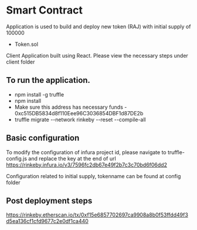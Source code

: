 
# Smart Contract

Application is used to build and deploy new token (RAJ) with initial supply of 100000

- Token.sol

Client Application built using React. Please view the necessary steps under client folder

## To run the application.

- npm install -g truffle
- npm install  
- Make sure this address has necessary funds - 0xc515DB5834d8f110Eee96C3036854DBF1d87DE2b  
- truffle migrate --network rinkeby --reset --compile-all

## Basic configuration

To modify the configuration of infura project id, please navigate to truffle-config.js
and replace the key at the end of url
https://rinkeby.infura.io/v3/7596fc2db67e49f2b7c3c70bd6f06dd2

Configuration related to initial supply, tokenname can be found at config folder

## Post deployment steps
https://rinkeby.etherscan.io/tx/0xf15e6857702697ca9908a8b0f53ffdd49f3d5ea136cf1cfd9677c2e0df1ca440
